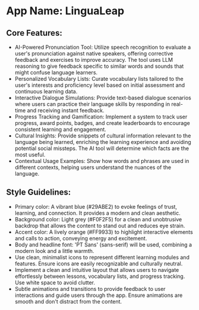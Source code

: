 # **App Name**: LinguaLeap

## Core Features:

- AI-Powered Pronunciation Tool: Utilize speech recognition to evaluate a user's pronunciation against native speakers, offering corrective feedback and exercises to improve accuracy. The tool uses LLM reasoning to give feedback specific to similar words and sounds that might confuse language learners.
- Personalized Vocabulary Lists: Curate vocabulary lists tailored to the user's interests and proficiency level based on initial assessment and continuous learning data.
- Interactive Dialogue Simulations: Provide text-based dialogue scenarios where users can practice their language skills by responding in real-time and receiving instant feedback.
- Progress Tracking and Gamification: Implement a system to track user progress, award points, badges, and create leaderboards to encourage consistent learning and engagement.
- Cultural Insights: Provide snippets of cultural information relevant to the language being learned, enriching the learning experience and avoiding potential social missteps. The AI tool will determine which facts are the most useful.
- Contextual Usage Examples: Show how words and phrases are used in different contexts, helping users understand the nuances of the language.

## Style Guidelines:

- Primary color: A vibrant blue (#29ABE2) to evoke feelings of trust, learning, and connection. It provides a modern and clean aesthetic.
- Background color: Light grey (#F0F2F5) for a clean and unobtrusive backdrop that allows the content to stand out and reduces eye strain.
- Accent color: A lively orange (#FF9933) to highlight interactive elements and calls to action, conveying energy and excitement.
- Body and headline font: 'PT Sans' (sans-serif) will be used, combining a modern look and a little warmth.
- Use clean, minimalist icons to represent different learning modules and features. Ensure icons are easily recognizable and culturally neutral.
- Implement a clean and intuitive layout that allows users to navigate effortlessly between lessons, vocabulary lists, and progress tracking. Use white space to avoid clutter.
- Subtle animations and transitions to provide feedback to user interactions and guide users through the app. Ensure animations are smooth and don't distract from the content.